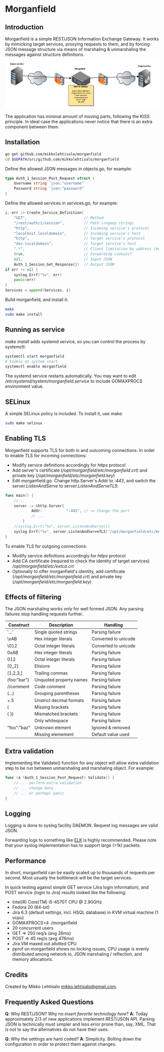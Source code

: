 Morganfield
===========

Introduction
------------

Morganfield is a simple REST/JSON Information Exchange Gateway. It works by mimicking target services, proxying requests to them, and by forcing JSON message structure via means of marshaling & unmarshaling the messages against structure definitions. 

![Working principle](morganfield.png "Working principle")

The application has minimal amount of moving parts, following the KISS principle. In ideal case the applications never notice that there is an extra component between them.

Installation
------------

```sh
go get github.com/mikkolehtisalo/morganfield
cd $GOPATH/src/github.com/mikkolehtisalo/morganfield
```

Define the allowed JSON messages in objects.go, for example:

```Go
type Auth_1_Session_Post_Request struct {
    Username string `json:"username"`
    Password string `json:"password"`
}
```

Define the allowed services in services.go, for example:

```Go
i, err := Create_Service_Definition(
    "GET",                          // Method
    "/rest/auth/1/session",         // Path (regexp string)
    "http",                         // Incoming service's protocol
    "localhost.localdomain",        // Incoming service's host
    "http",                         // Target service's protocol
    "dev.localdomain",              // Target service's host
    ".*",                           // Client limitation by address (most commonly fqdn)
    true,                           // Forwarding cookies?
    nil,                            // Input JSON
    Auth_1_Session_Get_Response{})  // Output JSON
if err != nil {
    syslog.Errf("%v", err)
    panic(err)
}
Services = append(Services, i)
```

Build morganfield, and install it:

```sh
make
sudo make install
```

Running as service
------------------

*make install* adds systemd service, so you can control the process by systemctl:

```sh
systemctl start morganfield
# Enable at system start
systemctl enable morganfield
```

The systemd service restarts automatically. You may want to edit */etc/systemd/system/morganfield.service* to include GOMAXPROCS environment value.

SELinux
-------

A simple SELinux policy is included. To install it, use make:

```sh
sudo make selinux
```

Enabling TLS
------------

Morganfield supports TLS for both in and outcoming connections. In order to enable TLS for incoming connections:

* Modify service definitions accordingly for *https* protocol
* Add server's certificate (*/opt/morganfield/etc/morganfield.crt*) and private key (*/opt/morganfield/etc/morganfield.key*)
* Edit morganfield.go. Change http.Server's Addr to *:443*, and switch the *server.ListenAndServe* to *server.ListenAndServeTLS*:

```Go
func main() {
    // ...
    server := &http.Server{
            Addr:           ":443", // <= Change the port
            // ...
        }
    //syslog.Errf("%v", server.ListenAndServe())
    syslog.Errf("%v", server.ListenAndServeTLS("/opt/morganfield/etc/morganfield.crt", "/opt/morganfield/etc/morganfield.key"))
}
```

To enable TLS for outgoing connections:

* Modify service definitions accordingly for *https* protocol
* Add CA certificate (required to check the identity of target services) */opt/morganfield/etc/extca.crt*
* Optionally to offer morganfield's identity, add certificate (*/opt/morganfield/etc/morganfield.crt*) and private key (*/opt/morganfield/etc/morganfield.key*)

Effects of filtering
--------------------

The JSON marshaling works only for well formed JSON. Any parsing failures stop handling requests further.

|Construct      |Description                |Handling               |
|---            |---                        |---                    |
|'...'          |Single quoted strings      |Parsing failure        |
|\xAB           |Hex integer literals       |Converted to unicode   |
|\012           |Octal integer literals     |Converted to unicode   |
|0xAB           |Hex integer literals       |Parsing failure        |
|012            |Octal integer literals     |Parsing failure        |
|[0,,2]         |Elisions                   |Parsing failure        |
|[1,2,3,]       |Trailing commas            |Parsing failure        |
|{foo:"bar"}    |Unquoted property names    |Parsing failure        |
|//comment      |Code comment               |Parsing failure        |
|(...)          |Grouping parentheses       |Parsing failure        |
|+.5            |Unstrict decimal formats   |Parsing failure        |
|{              |Missing brackets           |Parsing failure        |
|{  }}          |Mismatched brackets        |Parsing failure        |
|               |Only whitespace            |Parsing failure        |
|"foo":"baz"    |Unknown element            |Ignored & removed      |
|               |Missing elemement          |Default value used     |

Extra validation
----------------

Implementing the Validate() function for any object will allow extra validation step to be run between unmarshaling and marshaling object. For example:

```Go
func (a *Auth_1_Session_Post_Request) Validate() {
    // ... perform extra validation
    // ... change data
    // ... or perhaps panic
}
```

Logging
-------

Logging is done to syslog facility DAEMON. Request log messages are valid JSON.

Forwarding logs to something like [ELK](http://www.elasticsearch.org/overview/) is highly recommended. Please note that your syslog implementation has to support large (>1k) packets.

Performance
-----------

In short, morganfield can be easily scaled up to thousands of requests per second. Most usually the bottleneck will be the target services. 

In quick testing against simple GET service (Jira login information), and POST service (login to Jira) results looked like the following:

* Intel(R) Core(TM) i5-4570T CPU @ 2.90GHz 
* Fedora 20 (64-bit)
* Jira 6.3 (default settings, incl. HSQL database) in KVM virtual machine (1 vcpu)
* GOMAXPROCS=4 ./morganfield
* 20 concurrent users 
* GET => 250 req/s (avg 26ms)
* POST => 45 req/s (avg 476ms)
* Jira VM maxed out allotted CPU
* pprof on morganfield shows no locking issues, CPU usage is evenly distributed among network io, JSON marshaling / reflection, and memory allocations.

Credits
-------

Created by Mikko Lehtisalo <mikko.lehtisalo@gmail.com>.

Frequently Asked Questions
--------------------------

**Q**: Why REST/JSON? Why no *insert favorite technology here*?
**A**: Today approximately 2/3 of new applications implement REST/JSON API. Parsing JSON is technically must simpler and less error prone than, say, XML. That is not to say the alternatives do not have their uses.

**Q**: Why the settings are hard coded?
**A**: Simplicity. Bolting down the configuration in order to protect them against changes.
